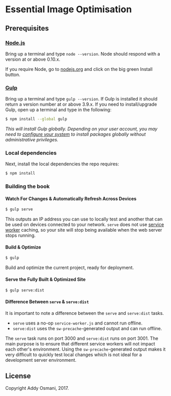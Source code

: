 # Essential Image Optimisation

## Prerequisites

### [Node.js](https://nodejs.org)

Bring up a terminal and type `node --version`.
Node should respond with a version at or above 0.10.x.

If you require Node, go to [nodejs.org](https://nodejs.org) and click on the big green Install button.

### [Gulp](http://gulpjs.com)

Bring up a terminal and type `gulp --version`.
If Gulp is installed it should return a version number at or above 3.9.x.
If you need to install/upgrade Gulp, open up a terminal and type in the following:

```sh
$ npm install --global gulp
```

*This will install Gulp globally. Depending on your user account, you may need to [configure your system](https://github.com/sindresorhus/guides/blob/master/npm-global-without-sudo.md) to install packages globally without administrative privileges.*


### Local dependencies

Next, install the local dependencies the repo requires:

```sh
$ npm install
```

### Building the book

#### Watch For Changes & Automatically Refresh Across Devices

```sh
$ gulp serve
```

This outputs an IP address you can use to locally test and another that can be used on devices
connected to your network.
`serve` does not use [service worker](http://www.html5rocks.com/en/tutorials/service-worker/introduction/)
caching, so your site will stop being available when the web server stops running.

#### Build & Optimize

```sh
$ gulp
```

Build and optimize the current project, ready for deployment.

#### Serve the Fully Built & Optimized Site

```sh
$ gulp serve:dist
```

#### Difference Between `serve` & `serve:dist`

It is important to note a difference between the `serve` and `serve:dist` tasks.

* `serve` uses a no-op `service-worker.js` and cannot run offline.
* `serve:dist` uses the `sw-precache`-generated output and can run offline.

The `serve` task runs on port 3000 and `serve:dist` runs on port 3001.
The main purpose is to ensure that different service workers will not impact each other's environment. 
Using the `sw-precache`-generated output makes it very difficult to quickly test local changes which is not ideal for a development server environment.

## License

Copyright Addy Osmani, 2017.